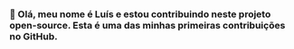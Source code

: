 ### 👋 Olá, meu nome é Luís e estou contribuindo neste projeto open-source. Esta é uma das minhas primeiras contribuições no GitHub.
